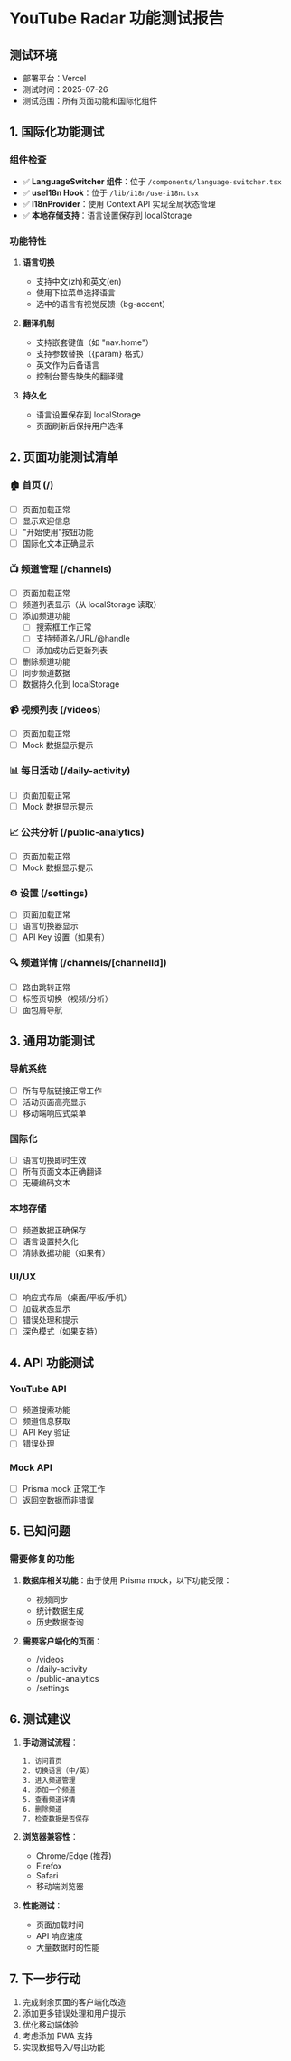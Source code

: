 # YouTube Radar 功能测试报告

## 测试环境
- 部署平台：Vercel
- 测试时间：2025-07-26
- 测试范围：所有页面功能和国际化组件

## 1. 国际化功能测试

### 组件检查
- ✅ **LanguageSwitcher 组件**：位于 `/components/language-switcher.tsx`
- ✅ **useI18n Hook**：位于 `/lib/i18n/use-i18n.tsx`
- ✅ **I18nProvider**：使用 Context API 实现全局状态管理
- ✅ **本地存储支持**：语言设置保存到 localStorage

### 功能特性
1. **语言切换**
   - 支持中文(zh)和英文(en)
   - 使用下拉菜单选择语言
   - 选中的语言有视觉反馈（bg-accent）

2. **翻译机制**
   - 支持嵌套键值（如 "nav.home"）
   - 支持参数替换（{param} 格式）
   - 英文作为后备语言
   - 控制台警告缺失的翻译键

3. **持久化**
   - 语言设置保存到 localStorage
   - 页面刷新后保持用户选择

## 2. 页面功能测试清单

### 🏠 首页 (/)
- [ ] 页面加载正常
- [ ] 显示欢迎信息
- [ ] "开始使用"按钮功能
- [ ] 国际化文本正确显示

### 📺 频道管理 (/channels)
- [ ] 页面加载正常
- [ ] 频道列表显示（从 localStorage 读取）
- [ ] 添加频道功能
  - [ ] 搜索框工作正常
  - [ ] 支持频道名/URL/@handle
  - [ ] 添加成功后更新列表
- [ ] 删除频道功能
- [ ] 同步频道数据
- [ ] 数据持久化到 localStorage

### 📹 视频列表 (/videos)
- [ ] 页面加载正常
- [ ] Mock 数据显示提示

### 📊 每日活动 (/daily-activity)
- [ ] 页面加载正常
- [ ] Mock 数据显示提示

### 📈 公共分析 (/public-analytics)
- [ ] 页面加载正常
- [ ] Mock 数据显示提示

### ⚙️ 设置 (/settings)
- [ ] 页面加载正常
- [ ] 语言切换器显示
- [ ] API Key 设置（如果有）

### 🔍 频道详情 (/channels/[channelId])
- [ ] 路由跳转正常
- [ ] 标签页切换（视频/分析）
- [ ] 面包屑导航

## 3. 通用功能测试

### 导航系统
- [ ] 所有导航链接正常工作
- [ ] 活动页面高亮显示
- [ ] 移动端响应式菜单

### 国际化
- [ ] 语言切换即时生效
- [ ] 所有页面文本正确翻译
- [ ] 无硬编码文本

### 本地存储
- [ ] 频道数据正确保存
- [ ] 语言设置持久化
- [ ] 清除数据功能（如果有）

### UI/UX
- [ ] 响应式布局（桌面/平板/手机）
- [ ] 加载状态显示
- [ ] 错误处理和提示
- [ ] 深色模式（如果支持）

## 4. API 功能测试

### YouTube API
- [ ] 频道搜索功能
- [ ] 频道信息获取
- [ ] API Key 验证
- [ ] 错误处理

### Mock API
- [ ] Prisma mock 正常工作
- [ ] 返回空数据而非错误

## 5. 已知问题

### 需要修复的功能
1. **数据库相关功能**：由于使用 Prisma mock，以下功能受限：
   - 视频同步
   - 统计数据生成
   - 历史数据查询

2. **需要客户端化的页面**：
   - /videos
   - /daily-activity
   - /public-analytics
   - /settings

## 6. 测试建议

1. **手动测试流程**：
   ```
   1. 访问首页
   2. 切换语言（中/英）
   3. 进入频道管理
   4. 添加一个频道
   5. 查看频道详情
   6. 删除频道
   7. 检查数据是否保存
   ```

2. **浏览器兼容性**：
   - Chrome/Edge (推荐)
   - Firefox
   - Safari
   - 移动端浏览器

3. **性能测试**：
   - 页面加载时间
   - API 响应速度
   - 大量数据时的性能

## 7. 下一步行动

1. 完成剩余页面的客户端化改造
2. 添加更多错误处理和用户提示
3. 优化移动端体验
4. 考虑添加 PWA 支持
5. 实现数据导入/导出功能
